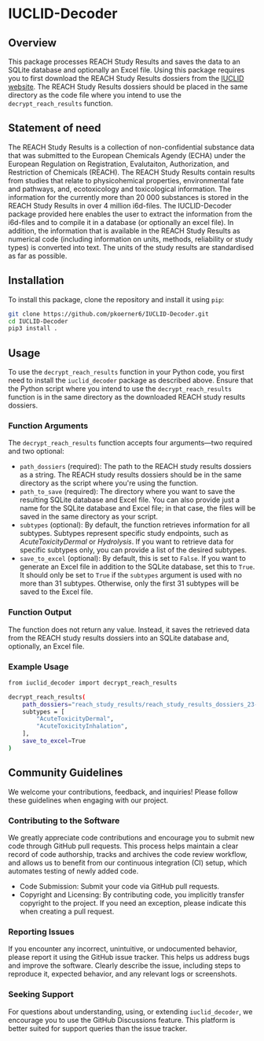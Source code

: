 # IUCLID-Decoder

## Overview

This package processes REACH Study Results and saves the data to an SQLite database and optionally an Excel file. Using this package requires you to first download the REACH Study Results dossiers from the [IUCLID website](https://iuclid6.echa.europa.eu). The REACH Study Results dossiers should be placed in the same directory as the code file where you intend to use the ```decrypt_reach_results``` function.

## Statement of need

The REACH Study Results is a collection of non-confidential substance data that was submitted to the European Chemicals Agendy (ECHA) under the European Regulation on Registration, Evalutaiton, Authorization, and Restriction of Chemicals (REACH). The REACH Study Results contain results from studies that relate to physicohemical properties, environmental fate and pathways, and, ecotoxicology and toxicological information. The information for the currently more than 20 000 substances is stored in the REACH Study Results in over 4 million i6d-files. The IUCLID-Decoder package provided here enables the user to extract the information from the i6d-files and to compile it in a database (or optionally an excel file). In addition, the information that is available in the REACH Study Results as numerical code (including information on units, methods, reliability or study types) is converted into text. The units of the study results are standardised as far as possible.


## Installation

To install this package, clone the repository and install it using `pip`:

```bash
git clone https://github.com/pkoerner6/IUCLID-Decoder.git
cd IUCLID-Decoder
pip3 install .
```

## Usage

To use the ```decrypt_reach_results``` function in your Python code, you first need to install the ```iuclid_decoder``` package as described above. Ensure that the Python script where you intend to use the ```decrypt_reach_results``` function is in the same directory as the downloaded REACH study results dossiers.

### Function Arguments
The ```decrypt_reach_results``` function accepts four arguments—two required and two optional:

- ```path_dossiers``` (required): The path to the REACH study results dossiers as a string. The REACH study results dossiers should be in the same directory as the script where you're using the function.
- ```path_to_save``` (required): The directory where you want to save the resulting SQLite database and Excel file. You can also provide just a name for the SQLite database and Excel file; in that case, the files will be saved in the same directory as your script.
- ```subtypes``` (optional): By default, the function retrieves information for all subtypes. Subtypes represent specific study endpoints, such as *AcuteToxicityDermal* or *Hydrolysis*. If you want to retrieve data for specific subtypes only, you can provide a list of the desired subtypes.
- ```save_to_excel``` (optional): By default, this is set to ```False```. If you want to generate an Excel file in addition to the SQLite database, set this to ```True```. It should only be set to ```True``` if the ```subtypes``` argument is used with no more than 31 subtypes. Otherwise, only the first 31 subtypes will be saved to the Excel file. 


### Function Output
The function does not return any value. Instead, it saves the retrieved data from the REACH study results dossiers into an SQLite database and, optionally, an Excel file.

### Example Usage
```bash
from iuclid_decoder import decrypt_reach_results

decrypt_reach_results(
    path_dossiers="reach_study_results/reach_study_results_dossiers_23-05-2023",
    subtypes = [
        "AcuteToxicityDermal",
        "AcuteToxicityInhalation",
    ],
    save_to_excel=True
)
```


## Community Guidelines
We welcome your contributions, feedback, and inquiries! Please follow these guidelines when engaging with our project.

### Contributing to the Software
We greatly appreciate code contributions and encourage you to submit new code through GitHub pull requests. This process helps maintain a clear record of code authorship, tracks and archives the code review workflow, and allows us to benefit from our continuous integration (CI) setup, which automates testing of newly added code.
- Code Submission: Submit your code via GitHub pull requests.
- Copyright and Licensing: By contributing code, you implicitly transfer copyright to the project. If you need an exception, please indicate this when creating a pull request.

### Reporting Issues
If you encounter any incorrect, unintuitive, or undocumented behavior, please report it using the GitHub issue tracker. This helps us address bugs and improve the software.
Clearly describe the issue, including steps to reproduce it, expected behavior, and any relevant logs or screenshots.

### Seeking Support
For questions about understanding, using, or extending ```iuclid_decoder```, we encourage you to use the GitHub Discussions feature. This platform is better suited for support queries than the issue tracker.

